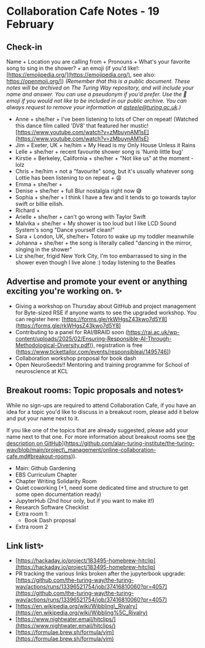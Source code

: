 # Collaboration Cafe Notes - 19 February

## Check-in

Name + Location you are calling from + Pronouns + What's your favorite song to sing in the shower?  + an emoji (if you'd like!: [https://emojipedia.org/](https://emojipedia.org/), see also: [https://openmoji.org/)](https://openmoji.org/))
*(Remember that this is a public document. These notes will be archived on The Turing Way repository, and will include your name and answer. You can use a pseudonym if you'd prefer. Use the 🤫 emoji if you would not like to be included in our public archive. You can always request to remove your information at asteele@turing.ac.uk.)*

* Anne + she/her + I've been listening to lots of Cher on repeat! (Watched this dance film called 'DV8' that featured her mustic! [https://www.youtube.com/watch?v=zMbuynAM1sE](https://www.youtube.com/watch?v=zMbuynAM1sE)
* Jim + Exeter, UK + he/him + My Head is my Only House Unless it Rains
* Lelle + she/her + recent favourite shower song is 'Numb little bug'
* Kirstie + Berkeley, California + she/her + "Not like us" at the moment - lolz 
* Chris + he/him + not a "favourite" song, but it's usually whatever song Lottie has been listening to on repeat + 😩
* Emma + she/her + 
* Denise + she/her + full Blur nostalgia right now 😅
* Sophia + she/her + I think I have a few and it tends to go towards taylor swift or billie eilish.
* Richard + 
* Arielle + she/her + can't go wrong with Taylor Swift 
* Malvika + she/her + My shower is too loud but I like LCD Sound System's song "Dance yourself clean!"
* Sara + London, UK, she/her+ Totoro to wake up my toddler meanwhile
* Johanna + she/her + the song is literally called "dancing in the mirror, singing in the shower"
* Liz she/her, frigid New York City, I'm too embarrassed to sing in the shower even though I live alone :) today listening to the Beatles

## Advertise and promote your event or anything exciting you're working on. ✨

* Giving a workshop on Thursday about GitHub and project management for Byte-sized RSE if anyone wants to see the upgraded workshop. You can register here: [https://forms.gle/rkWHgsZ43kwo7d5Y8](https://forms.gle/rkWHgsZ43kwo7d5Y8)
* Contributing to a panel for RAI/BRAID soon ([https://rai.ac.uk/wp-content/uploads/2025/02/Ensuring-Responsible-AI-Through-Methodological-Diversity.pdf)](https://rai.ac.uk/wp-content/uploads/2025/02/Ensuring-Responsible-AI-Through-Methodological-Diversity.pdf)), registration is free ([https://www.tickettailor.com/events/responsibleai/1495746)](https://www.tickettailor.com/events/responsibleai/1495746))
* Collaboration workshop proposal for book dash
* Open NeuroSeeds!! Mentoring and training programme for School of neuroscience at KCL

## Breakout rooms: Topic proposals and notes✨

While no sign-ups are required to attend Collaboration Cafe, if you have an idea for a topic you'd like to discuss in a breakout room, please add it below and put your name next to it. 

If you like one of the topics that are already suggested, please add your name next to that one. For more information about breakout rooms see [the description on GitHub]([https://github.com/alan-turing-institute/the-turing-way/blob/main/project%5C_management/online-collaboration-cafe.md#breakout-rooms)](https://github.com/alan-turing-institute/the-turing-way/blob/main/project\_management/online-collaboration-cafe.md#breakout-rooms)).

* Main: Github Gardening
* EBS Curriculum Chapter
* Chapter Writing Solidarity Room
* Quiet coworking (+1, need some dedicated time and structure to get some open documentation ready)
* JupyterHub (2nd hour only, but if you want to make it!)
* Research Software Checklist 
* Extra room 1:
  * Book Dash proposal
* Extra room 2


## Link list✨

* [https://hackaday.io/project/183495-homebrew-hitclip](https://hackaday.io/project/183495-homebrew-hitclip)
* PR tracking the various links broken after the jupyterbook upgrade: [https://github.com/the-turing-way/the-turing-way/actions/runs/13396521754/job/37416810060?pr=4057](https://github.com/the-turing-way/the-turing-way/actions/runs/13396521754/job/37416810060?pr=4057)
* [https://en.wikipedia.org/wiki/Wibbling\_Rivalry](https://en.wikipedia.org/wiki/Wibbling%5C_Rivalry)
* [https://www.nightwater.email/hitclips/](https://www.nightwater.email/hitclips/)
* [https://formulae.brew.sh/formula/vim](https://formulae.brew.sh/formula/vim)

